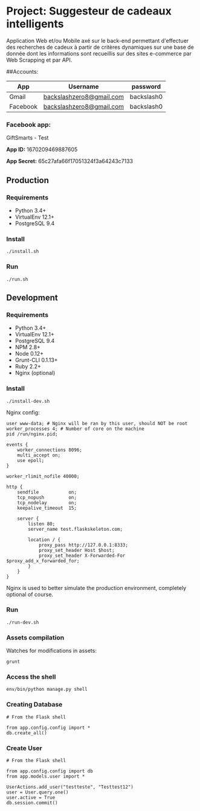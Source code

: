 # Project: Suggesteur de cadeaux intelligents

Application Web et/ou Mobile axé sur le back-end permettant d'effectuer des recherches de cadeux à partir de critères dynamiques sur une base de donnée dont les informations sont recueillis sur des sites e-commerce par Web Scrapping et par API.


##Accounts:

App  | Username | password
------------- | ------------- | -------------
Gmail  | backslashzero8@gmail.com | backslash0
Facebook  | backslashzero8@gmail.com | backslash0



### Facebook app:
GiftSmarts - Test

**App ID:** 1670209469887605

**App Secret:** 65c27afa66f17051324f3a64243c7133


## Production

### Requirements
* Python 3.4+
* VirtualEnv 12.1+
* PostgreSQL 9.4

### Install
```
./install.sh
```

### Run
```
./run.sh
```

## Development

### Requirements
* Python 3.4+
* VirtualEnv 12.1+
* PostgreSQL 9.4
* NPM 2.8+
* Node 0.12+
* Grunt-CLI 0.1.13+
* Ruby 2.2+
* Nginx (optional)

### Install
```
./install-dev.sh
```
Nginx config:
```
user www-data; # Nginx will be ran by this user, should NOT be root
worker_processes 4; # Number of core on the machine
pid /run/nginx.pid;

events {
    worker_connections 8096;
    multi_accept on;
    use epoll;
}

worker_rlimit_nofile 40000;

http {
    sendfile           on;
    tcp_nopush         on;
    tcp_nodelay        on;
    keepalive_timeout  15;

    server {
        listen 80;
        server_name test.flaskskeleton.com;

        location / {
            proxy_pass http://127.0.0.1:8333; 
            proxy_set_header Host $host;
            proxy_set_header X-Forwarded-For $proxy_add_x_forwarded_for;
        }
    }
}

``` 

Nginx is used to better simulate the production environment, completely optional of course.

### Run
```
./run-dev.sh
```

### Assets compilation

Watches for modifications in assets:
```
grunt
```

### Access the shell

```
env/bin/python manage.py shell
```

### Creating Database

```
# From the Flask shell

from app.config.config import *
db.create_all()
```

### Create User

```
# From the Flask shell

from app.config.config import db
from app.models.user import *

UserActions.add_user("testteste", "Testtest12")
user = User.query.one()
user.active = True
db.session.commit()
```
